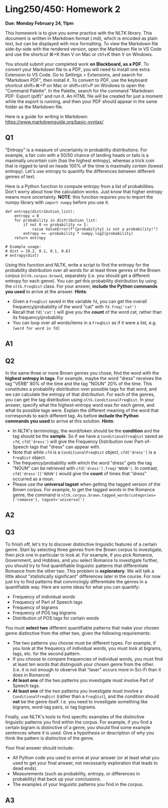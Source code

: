 # Ling250/450: Homework 2

**Due: Monday February 24, 11pm**

This homework is to give you some practice with the NLTK library. This document is written in Markdown format (.md), which is encoded as plain text, but can be displayed with nice formatting. To view the Markdown file side-by-side with the rendered version, open the Markdown file in VS Code and use the shortcut ⌘+K then V on Mac or ctrl+K then V on Windows.

You should submit your completed work **on Blackboard, as a PDF**. To convert your Markdown file to a PDF, you will need to install one extra Extension to VS Code. Go to Settings > Extensions, and search for "Markdown PDF", then install it. To convert to PDF, use the keyboard shortcut shift+⌘+P on Mac or shift+ctrl+P on Windows to open the "Command Palette". In the Palette, search for the command "Markdown PDF: Export (pdf)" and run it. An HTML file will be created for just a moment while the export is running, and then your PDF should appear in the same folder as the Markdown file.

Here is a guide for writing in Markdown: https://www.markdownguide.org/basic-syntax/

## Q1
"Entropy" is a measure of uncertainty in probability distributions. For example, a fair coin with a 50/50 chance of landing heads or tails is a maximally *uncertain* coin (has the highest entropy), whereas a trick coin that is rigged to land on heads 100% of the time is maximally *certain* (lowest entropy). Let's use entropy to quantify the differences between different genres of text.

Here is a Python function to compute entropy from a list of probabilities. Don't worry about how the calculation works. Just know that higher entropy means more uncertainty. **NOTE**: this function requires you to import the numpy library with `import numpy` before you use it.

    def entropy(distribution_list):
        entropy = 0
        for probability in distribution_list:
            if not 0 <= probability <= 1:
                raise ValueError(f"{probability} is not a probability!")
            entropy += -probability * numpy.log2(probability)
        return entropy

    # Example usage:
    # dist = [0.2, 0.1, 0.1, 0.6]
    # entropy(dist)

Using this function and NLTK, write a script to find the entropy for the probability distribution over all words for at least three genres of the Brown corpus (`nltk.corpus.brown`), separately (i.e. you should get a different entropy for each genre). You can get this probability distribution by using the `nltk.FreqDist` class. For your answer, **include the Python commands you used** to arrive at the answer. **Hints**:

- Given a `FreqDist` saved in the variable `fd`, you can get the overall frequency/probability of the word "cat" with `fd.freq('cat')`
- Recall that `fd['cat']` will give you the **count** of the word cat, rather than its frequency/probability
- You can loop over all words/items in a `FreqDist` as if it were a list, e.g. `[word for word in fd]`

## A1

## Q2
In the same three or more Brown genres you chose, find the word with the **highest entropy in tags**. For example, maybe the word "dress" receives the tag "VERB" 80% of the time and the tag "NOUN" 20% of the time. This constitutes a probability distribution over possible tags for that word, and we can calculate the entropy of that distribution. For each of the genres, you can get the tag distribution using `nltk.ConditionalFreqDist`. In your answer, specify what the highest-entropy word was for each genre, and what its possible tags were. Explain the different meaning of the word that corresponds to each different tag. As before **include the Python commands you used** to arrive at this solution. **Hints**:

- In NLTK's terminology, the word/token should be the **condition** and the tag should be the **sample**. So if we have a `ConditionalFreqDist` saved as `cfd`, `cfd['dress']` will give the Frequency Distribution over Part-of-Speech tags that "dress" can appear with.
- Note that while `cfd` is a `ConditionalFreqDist` object, `cfd['dress']` is a `FreqDist` object.
- The frequency/probability with which the word "dress" gets the tag "NOUN" can be retrieved with `cfd['dress'].freq('NOUN')`. In contrast, `cfd['dress']['NOUN']` would give the **count** of times that "dress" occurred as a noun.
- Please use the **universal tagset** when getting the tagged version of the Brown corpus. For example, to get the tagged words in the Romance genre, the command is `nltk.corpus.brown.tagged_words(categories=['romance'], tagset='universal')`

## A2

## Q3
To finish off, let's try to discover distinctive linguistic features of a certain genre. Start by selecting three genres from the Brown corpus to investigate, then pick one in particular to look at. For example, if you pick Romance, Government, and Hobbies, and you select Romance to investigate further, you should try to find quantifiable linguistic patterns that differentiate Romance from the other two. This problem is **exploratory**. We will talk a little about "statistically significant" differences later in the course. For now just try to find patterns that convincingly differentiate the genres in a quantifiable way. Here are some ideas for what you can quantify:

- Frequency of individual words
- Frequency of Part of Speech tags
- Frequency of bigrams
- Frequency of POS tag bigrams
- Distribution of POS tags for certain words

You must **select two** different quantifiable patterns that make your chosen genre distinctive from the other two, given the following requirements:

- The two patterns you choose must be different types. For example, if you look at the frequency of individual words, you must look at bigrams, tags, etc. for the second pattern.
- If you choose to compare frequencies of individual words, you must find at least ten words that distinguish your chosen genre from the other. (i.e. it is not enough to observe that "laser" occurs more in Sci-Fi than it does in Romance)
- **At least one** of the two patterns you investigate must involve Part of Speech tags.
- **At least one** of the two patterns you investigate must involve a `ConditionalFreqDist` (rather than a `FreqDist`), and the condition should **not** be the genre itself. I.e. you need to investigate something like bigrams, word-tag pairs, or tag bigrams.

Finally, use NLTK's tools to find specific examples of the distinctive linguistic patterns you find within the corpus. For example, if you find a certain bigram is distinctive of a genre, you should find some example sentences where it is used. Give a hypothesis or description of why you think the pattern is distinctive of the genre.

Your final answer should include:

- All Python code you used to arrive at your answer (or at least what you used to get your final answer, not necessarily exploration that leads to dead ends).
- Measurements (such as probability, entropy, or differences in probability) that back up your conclusions.
- The examples of your linguistic patterns you find in the corpus.

## A3
